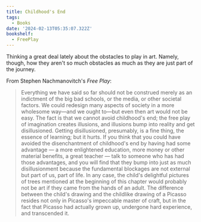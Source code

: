 ```yaml
---
title: Childhood's End
tags:
  - Books
date: '2024-02-13T05:35:07.322Z'
bookshelf:
  - FreePlay
---
```


Thinking a great deal lately about the obstacles to play in art. Namely, though, how they aren't so much obstacles as much as they are just part of the journey. 

<!-- I just picked up _A Life of Meaning_ by Jungian Psychologist James Hollis. I'm too early in it to add much else, but so far I'm really enjoying the introductory thesis: The arc sees those same stages Picasso had shown below. -->

From Stephen Nachmanovitch's _Free Play_:

> Everything we have said so far should not be construed merely as an indictment of the big bad schools, or the media, or other societal factors. We could redesign many aspects of society in a more wholesome way—and we ought to—but even then art would not be easy. The fact is that we cannot avoid childhood's end; the free play of imagination creates illusions, and illusions bump into reality and get disillusioned. Getting disillusioned, presumably, is a fine thing, the essence of learning; but it hurts. If you think that you could have avoided the disenchantment of childhood's end by having had some advantage — a more enlightened education, more money or other material benefits, a great teacher — talk to someone who has had those advantages, and you will find that they bump into just as much disillusionment because the fundamental blockages are not external but part of us, part of life. In any case, the child's delightful pictures of trees mentioned at the beginning of this chapter would probably not be art if they came from the hands of an adult. The difference between the child's drawing and the childlike drawing of a Picasso resides not only in Picasso's impeccable master of craft, but in the fact that Picasso had actually grown up, undergone hard experience, and transcended it.

